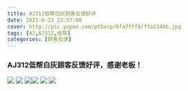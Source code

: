```yaml
---
title: AJ312低帮白灰顾客反馈好评
date: 2021-6-23 23:57:00
cover: http://pic.yupoo.com/ptbxcp/6fa7fff8/ffa214bb.jpg
tags: [AJ,AJ312,低帮]
categories: [顾客反馈]
---
```


###  AJ312低帮白灰顾客反馈好评，感谢老板！
![](http://pic.yupoo.com/ptbxcp/118bdb3e/2721360e.jpg)
![](http://pic.yupoo.com/ptbxcp/d2298cf0/acfc8872.jpg)
![](http://pic.yupoo.com/ptbxcp/ad14457c/a734cd8f.jpg)![](http://pic.yupoo.com/ptbxcp/c51d774a/a150d531.jpg)
![](http://pic.yupoo.com/ptbxcp/6fa7fff8/ffa214bb.jpg)
![](http://pic.yupoo.com/ptbxcp/2bf4b7a8/1c050419.jpg)
